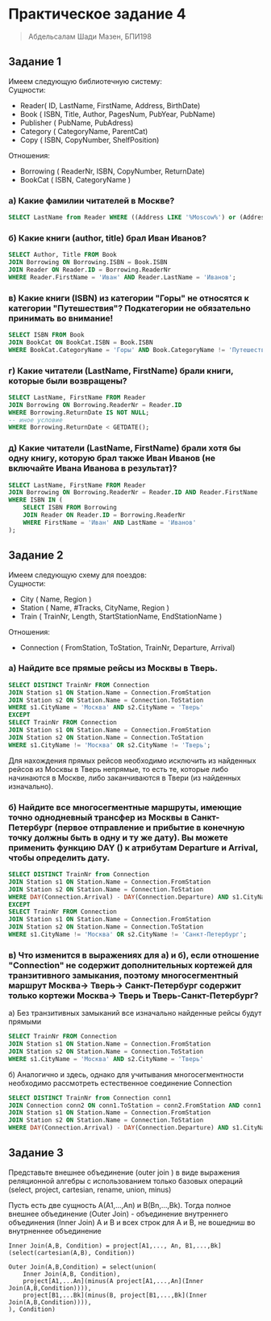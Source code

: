 # Практическое задание 4

> Абдельсалам Шади Мазен, БПИ198

## Задание 1

Имеем следующую библиотечную систему:<br>
Сущности:
- Reader( ID, LastName, FirstName, Address, BirthDate) 
- Book ( ISBN, Title, Author, PagesNum, PubYear, PubName) 
- Publisher ( PubName, PubAdress) 
- Category ( CategoryName, ParentCat) 
- Copy ( ISBN, CopyNumber, ShelfPosition) 

Отношения:
- Borrowing ( ReaderNr, ISBN, CopyNumber, ReturnDate)
- BookCat ( ISBN, CategoryName )

### а) Какие фамилии читателей в Москве?
```sql
SELECT LastName from Reader WHERE ((Address LIKE '%Moscow%') or (Address LIKE '%Москва%'));
```

### б) Какие книги (author, title) брал Иван Иванов?
```sql
SELECT Author, Title FROM Book 
JOIN Borrowing ON Borrowing.ISBN = Book.ISBN
JOIN Reader ON Reader.ID = Borrowing.ReaderNr
WHERE Reader.FirstName = 'Иван' AND Reader.LastName = 'Иванов';
```

### в) Какие книги (ISBN) из категории "Горы" не относятся к категории "Путешествия"? Подкатегории не обязательно принимать во внимание!

```sql
SELECT ISBN FROM Book
JOIN BookCat ON BookCat.ISBN = Book.ISBN
WHERE BookCat.CategoryName = 'Горы' AND Book.CategoryName != 'Путешествия';
```

### г) Какие читатели (LastName, FirstName) брали книги, которые были возвращены?
```sql
SELECT LastName, FirstName FROM Reader
JOIN Borrowing ON Borrowing.ReaderNr = Reader.ID
WHERE Borrowing.ReturnDate IS NOT NULL;
-- иное условие
WHERE Borrowing.ReturnDate < GETDATE();
```

### д) Какие читатели (LastName, FirstName) брали хотя бы одну книгу, которую брал также Иван Иванов (не включайте Ивана Иванова в результат)?
```sql
SELECT LastName, FirstName FROM Reader
JOIN Borrowing ON Borrowing.ReaderNr = Reader.ID AND Reader.FirstName != 'Иван' AND READER.SecondName != 'Иванов'
WHERE ISBN IN (
	SELECT ISBN FROM Borrowing
	JOIN Reader ON Reader.ID = Borrowing.ReaderNr
	WHERE FirstName = 'Иван' AND LastName = 'Иванов'
);
```

## Задание 2
Имеем следующую схему для поездов:<br>
Сущности:
- City ( Name, Region ) 
- Station ( Name, #Tracks, CityName, Region ) 
- Train ( TrainNr, Length, StartStationName, EndStationName ) 

Отношения:
- Connection ( FromStation, ToStation, TrainNr, Departure, Arrival) 

### а) Найдите все прямые рейсы из Москвы в Тверь.
```sql
SELECT DISTINCT TrainNr FROM Connection
JOIN Station s1 ON Station.Name = Connection.FromStation
JOIN Station s2 ON Station.Name = Connection.ToStation 
WHERE s1.CityName = 'Москва' AND s2.CityName = 'Тверь'
EXCEPT 
SELECT TrainNr FROM Connection
JOIN Station s1 ON Station.Name = Connection.FromStation
JOIN Station s2 ON Station.Name = Connection.ToStation 
WHERE s1.CityName != 'Москва' OR s2.CityName != 'Тверь';
```
Для нахождения прямых рейсов необходимо исключить из найденных рейсов из Москвы в Тверь непрямые, то есть те, которые либо начинаются в Москве, либо заканчиваются в Твери (из найденных изначально).

### б) Найдите все многосегментные маршруты, имеющие точно однодневный трансфер из Москвы в Санкт-Петербург (первое отправление и прибытие в конечную точку должны быть в одну и ту же дату). Вы можете применить функцию DAY () к атрибутам Departure и Arrival, чтобы определить дату.

```sql
SELECT DISTINCT TrainNr from Connection
JOIN Station s1 ON Station.Name = Connection.FromStation
JOIN Station s2 ON Station.Name = Connection.ToStation 
WHERE DAY(Connection.Arrival) - DAY(Connection.Departure) AND s1.CityName = 'Москва' AND s2.CityName = 'Санкт-Петербург'
EXCEPT 
SELECT TrainNr FROM Connection
JOIN Station s1 ON Station.Name = Connection.FromStation
JOIN Station s2 ON Station.Name = Connection.ToStation 
WHERE s1.CityName != 'Москва' OR s2.CityName != 'Санкт-Петербург';
```

### в) Что изменится в выражениях для а) и б), если отношение "Connection" не содержит дополнительных кортежей для транзитивного замыкания, поэтому многосегментный маршрут Москва-> Тверь-> Санкт-Петербург содержит только кортежи Москва-> Тверь и Тверь-Санкт-Петербург?

а) Без транзитивных замыканий все изначально найденные рейсы будут прямыми
```sql
SELECT TrainNr FROM Connection
JOIN Station s1 ON Station.Name = Connection.FromStation
JOIN Station s2 ON Station.Name = Connection.ToStation 
WHERE s1.CityName = 'Москва' AND s2.CityName = 'Тверь'
```
б) Аналогично и здесь, однако для учитывания многосегментности необходимо рассмотреть естественное соединение Connection
```sql
SELECT DISTINCT TrainNr from Connection conn1
JOIN Connection conn2 ON conn1.ToStation = conn2.FromStation AND conn1.TrainNr = conn2.TrainNr
JOIN Station s1 ON Station.Name = Connection.FromStation
JOIN Station s2 ON Station.Name = Connection.ToStation 
WHERE DAY(Connection.Arrival) - DAY(Connection.Departure) AND s1.CityName = 'Москва' AND s2.CityName = 'Санкт-Петербург'
```

## Задание 3
Представьте внешнее объединение (outer join ) в виде выражения реляционной алгебры с использованием только базовых операций (select, project, cartesian, rename, union, minus)

Пусть есть две сущность A(A1,...,An) и B(Bn,...,Bk). Тогда полное внешнее объединение (Outer Join) - объединение внутреннего объединения (Inner Join) A и B и всех строк для A и B, не вошедниш во внутрненнее объединение   

```
Inner Join(A,B, Condition) = project[A1,..., An, B1,...,Bk](select(cartesian(A,B), Condition)) 

Outer Join(A,B,Condition) = select(union(
	Inner Join(A,B, Condition),
	project[A1,...An](minus(A project[A1,...,An](Inner Join(A,B,Condition)))),
	project[B1,...Bk](minus(B, project[B1,...,Bk](Inner Join(A,B,Condition)))),
), Condition)

```